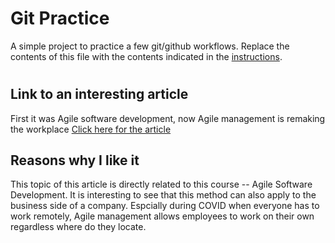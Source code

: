 # Git Practice
A simple project to practice a few git/github workflows.  Replace the contents of this file with the contents indicated in the [instructions](./instructions.md).



#

## Link to an interesting article
First it was Agile software development, now Agile management is remaking the workplace
[Click here for the article](https://www.zdnet.com/article/first-it-was-agile-software-development-now-agile-management-is-remaking-the-workplace/)



## Reasons why I like it
This topic of this article is directly related to this course -- Agile Software Development. It is interesting to see that this method can also apply to the business side of a company. Espcially during COVID when everyone has to work remotely, Agile management allows employees to work on their own regardless where do they locate. 